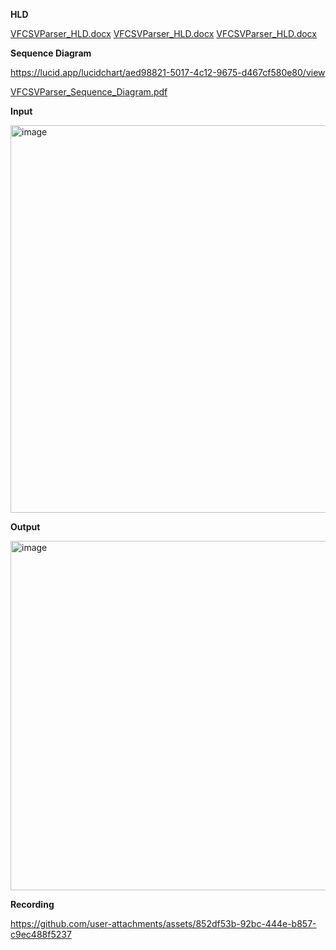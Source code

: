 **HLD**

[VFCSVParser_HLD.docx](https://github.com/user-attachments/files/20799869/VFCSVParser_HLD.docx)
[VFCSVParser_HLD.docx](https://github.com/user-attachments/files/20799869/VFCSVParser_HLD.docx)
[VFCSVParser_HLD.docx](https://github.com/user-attachments/files/20799869/VFCSVParser_HLD.docx)


**Sequence Diagram**

https://lucid.app/lucidchart/aed98821-5017-4c12-9675-d467cf580e80/view

[VFCSVParser_Sequence_Diagram.pdf](https://github.com/user-attachments/files/20799623/VFCSVParser_Sequence_Diagram.pdf)


**Input**

<img width="620" alt="image" src="https://github.com/user-attachments/assets/f60259f4-b71e-4db3-82c5-c4ef668bd90d" />

**Output**

<img width="559" alt="image" src="https://github.com/user-attachments/assets/8e6eb665-fd7c-4c30-9cd2-9cf93a34dc2b" />

**Recording**

https://github.com/user-attachments/assets/852df53b-92bc-444e-b857-c9ec488f5237

